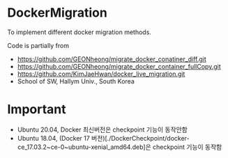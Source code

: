 # DockerMigration

To implement different docker migration methods.

Code is partially from
- https://github.com/GEONheong/migrate_docker_conatiner_diff.git
- https://github.com/GEONheong/migrate_docker_container_fullCopy.git
- https://github.com/KimJaeHwan/docker_live_migration.git
- School of SW, Hallym Univ., South Korea

# Important
- Ubuntu 20.04, Docker 최신버전은 checkpoint 기능이 동작안함
- Ubuntu 18.04, (Docker 17 버전)[./DockerCheckpoint/docker-ce_17.03.2~ce-0~ubuntu-xenial_amd64.deb]은 checkpoint 기능이 동작함